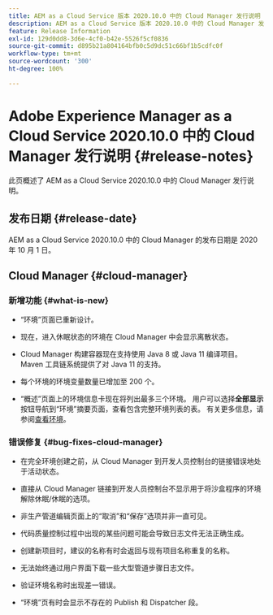 ```yaml
---
title: AEM as a Cloud Service 版本 2020.10.0 中的 Cloud Manager 发行说明
description: AEM as a Cloud Service 版本 2020.10.0 中的 Cloud Manager 发行说明
feature: Release Information
exl-id: 129d0dd8-3d6e-4cf0-b42e-5526f5cf0836
source-git-commit: d895b21a804164bfb0c5d9dc51c66bf1b5cdfc0f
workflow-type: tm+mt
source-wordcount: '300'
ht-degree: 100%

---
```


# Adobe Experience Manager as a Cloud Service 2020.10.0 中的 Cloud Manager 发行说明 {#release-notes}

此页概述了 AEM as a Cloud Service 2020.10.0 中的 Cloud Manager 发行说明。

## 发布日期 {#release-date}

AEM as a Cloud Service 2020.10.0 中的 Cloud Manager 的发布日期是 2020 年 10 月 1 日。

## Cloud Manager {#cloud-manager}

### 新增功能 {#what-is-new}

* “环境”页面已重新设计。

* 现在，进入休眠状态的环境在 Cloud Manager 中会显示离散状态。

* Cloud Manager 构建容器现在支持使用 Java 8 或 Java 11 编译项目。 Maven 工具链系统提供了对 Java 11 的支持。

* 每个环境的环境变量数量已增加至 200 个。

* “概述”页面上的环境信息卡现在将列出最多三个环境。 用户可以选择&#x200B;**全部显示**&#x200B;按钮导航到“环境”摘要页面，查看包含完整环境列表的表。 有关更多信息，请参阅[查看环境](/help/implementing/cloud-manager/manage-environments.md#viewing-environment)。


### 错误修复 {#bug-fixes-cloud-manager}

* 在完全环境创建之前，从 Cloud Manager 到开发人员控制台的链接错误地处于活动状态。

* 直接从 Cloud Manager 链接到开发人员控制台不显示用于将沙盒程序的环境解除休眠/休眠的选项。

* 非生产管道编辑页面上的“取消”和“保存”选项并非一直可见。

* 代码质量控制过程中出现的某些问题可能会导致日志文件无法正确生成。

* 创建新项目时，建议的名称有时会返回与现有项目名称重复的名称。

* 无法始终通过用户界面下载一些大型管道步骤日志文件。

* 验证环境名称时出现差一错误。

* “环境”页有时会显示不存在的 Publish 和 Dispatcher 段。
